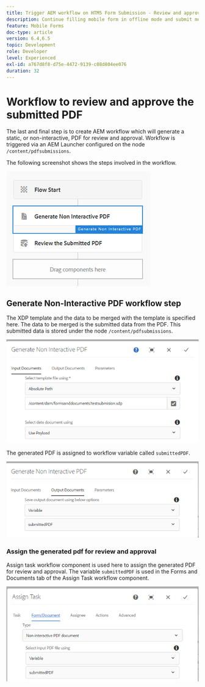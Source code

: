 ```yaml
---
title: Trigger AEM workflow on HTM5 Form Submission - Review and approve PDF
description: Continue filling mobile form in offline mode and submit mobile form to trigger AEM workflow
feature: Mobile Forms
doc-type: article
version: 6.4,6.5
topic: Development
role: Developer
level: Experienced
exl-id: a767d8f8-d75e-4472-9139-c08d804ee076
duration: 32
---
```

# Workflow to review and approve the submitted PDF

The last and final step is to create AEM workflow which will generate a static, or non-interactive, PDF for review and approval. Workflow is triggered via an AEM Launcher configured on the node `/content/pdfsubmissions`.

The following screenshot shows the steps involved in the workflow.

![workflow](assets/workflow.PNG)

## Generate Non-Interactive PDF workflow step

The XDP template and the data to be merged with the template is specified here. The data to be merged is the submitted data from the PDF. This submitted data is stored under the node `/content/pdfsubmissions`. 

![workflow](assets/generate-pdf1.PNG)

The generated PDF is assigned to workflow variable called `submittedPDF`.

![workflow](assets/generate-pdf2.PNG)

### Assign the generated pdf for review and approval

Assign task workflow component is used here to assign the generated PDF for review and approval. The variable `submittedPDF` is used in the Forms and Documents tab of the Assign Task workflow component.

![workflow](assets/assign-task.PNG)
